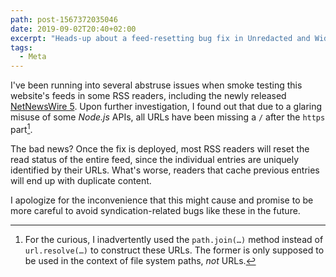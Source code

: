```yaml
---
path: post-1567372035046
date: 2019-09-02T20:40+02:00
excerpt: "Heads-up about a feed-resetting bug fix in Unredacted and WideGamut."
tags:
  - Meta
---
```


I've been running into several abstruse issues when smoke testing this website's feeds in some RSS readers,
including the newly released [NetNewsWire 5](https://ranchero.com/netnewswire/).
Upon further investigation,
I found out that due to a glaring misuse of some *Node.js* APIs, all URLs have been missing a `/` after the `https` part[^1].

The bad news? Once the fix is deployed,
most RSS readers will reset the read status of the entire feed, since the individual entries are uniquely identified by their URLs. What's worse, readers that cache previous entries will end up with duplicate content.

I apologize for the inconvenience that this might cause and promise to be more careful to avoid syndication-related bugs like these in the future.

[^1]: For the curious, I inadvertently used the `path.join(…)` method instead of `url.resolve(…)` to construct these URLs. The former is only supposed to be used in the context of file system paths, *not* URLs.
